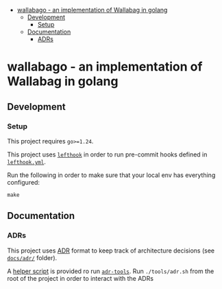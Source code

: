 <!-- START doctoc generated TOC please keep comment here to allow auto update -->

<!-- DON'T EDIT THIS SECTION, INSTEAD RE-RUN doctoc TO UPDATE -->

<!-- DON'T EDIT THIS SECTION, INSTEAD RE-RUN doctoc TO UPDATE -->

- [wallabago - an implementation of Wallabag in golang](#wallabago---an-implementation-of-wallabag-in-golang)
  - [Development](#development)
    - [Setup](#setup)
  - [Documentation](#documentation)
    - [ADRs](#adrs)

<!-- END doctoc generated TOC please keep comment here to allow auto update -->

# wallabago - an implementation of Wallabag in golang

## Development

### Setup

This project requires `go>=1.24`.

This project uses [`lefthook`](https://github.com/evilmartians/lefthook) in
order to run pre-commit hooks defined in [`lefthook.yml`](./lefthook.yml).

Run the following in order to make sure that your local env has everything
configured:

```
make
```

## Documentation

### ADRs

This project uses
[ADR](https://cognitect.com/blog/2011/11/15/documenting-architecture-decisions)
format to keep track of architecture decisions (see [`docs/adr/`](./docs/adr/)
folder).

A [helper script](./tools/adr.sh) is provided ro run
[`adr-tools`](https://github.com/npryce/adr-tools). Run `./tools/adr.sh` from
the root of the project in order to interact with the ADRs
